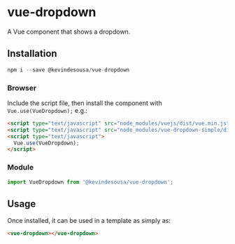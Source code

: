 # vue-dropdown

A Vue component that shows a dropdown.

## Installation

```js
npm i --save @kevindesousa/vue-dropdown
```

### Browser

Include the script file, then install the component with `Vue.use(VueDropdown);` e.g.:

```html
<script type="text/javascript" src="node_modules/vuejs/dist/vue.min.js"></script>
<script type="text/javascript" src="node_modules/vue-dropdown-simple/dist/vue-dropdown.min.js"></script>
<script type="text/javascript">
  Vue.use(VueDropdown);
</script>
```

### Module

```js
import VueDropdown from '@kevindesousa/vue-dropdown';
```

## Usage

Once installed, it can be used in a template as simply as:

```html
<vue-dropdown></vue-dropdown>
```
